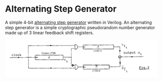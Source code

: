 # Alternating Step Generator
A simple 4-bit [alternating step generator](https://en.wikipedia.org/wiki/Alternating_step_generator) written in Verilog.
An alternating step generator is a simple cryptographic pseudorandom number generator made up of 3 linear feedback shift registers.

![ASG Circuit Diagram](circuit_diagram.png)
